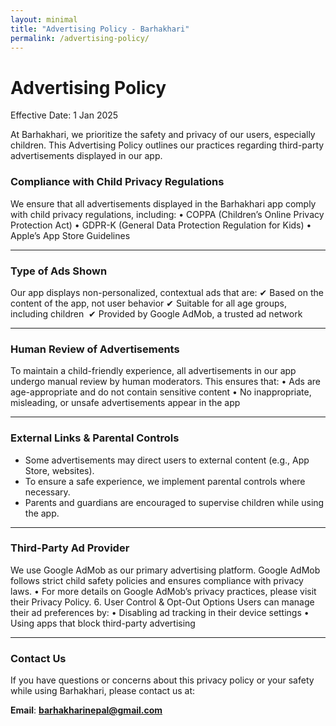 ```yaml
---
layout: minimal
title: "Advertising Policy - Barhakhari"
permalink: /advertising-policy/
---
```


<style>
  /* Hide default Jekyll page title and header */
  h1.page-title {
    display: none;
  }
  header {
    display: none;
  }
</style>

# Advertising Policy

Effective Date: 1 Jan 2025

At Barhakhari, we prioritize the safety and privacy of our users, especially children. This Advertising Policy outlines our practices regarding third-party advertisements displayed in our app.
### Compliance with Child Privacy Regulations
We ensure that all advertisements displayed in the Barhakhari app comply with child privacy regulations, including:
	•	COPPA (Children’s Online Privacy Protection Act)
	•	GDPR-K (General Data Protection Regulation for Kids)
	•	Apple’s App Store Guidelines

 ---
 
### Type of Ads Shown
Our app displays non-personalized, contextual ads that are:
	✔ Based on the content of the app, not user behavior
	✔ Suitable for all age groups, including children 
	✔ Provided by Google AdMob, a trusted ad network

---

### Human Review of Advertisements
To maintain a child-friendly experience, all advertisements in our app undergo manual review by human moderators. This ensures that:
	•	Ads are age-appropriate and do not contain sensitive content
	•	No inappropriate, misleading, or unsafe advertisements appear in the app

 ---
 
### External Links & Parental Controls
- Some advertisements may direct users to external content (e.g., App Store, websites).
- To ensure a safe experience, we implement parental controls where necessary.
- Parents and guardians are encouraged to supervise children while using the app.

 ---
 
### Third-Party Ad Provider
We use Google AdMob as our primary advertising platform. Google AdMob follows strict child safety policies and ensures compliance with privacy laws.
	•	For more details on Google AdMob’s privacy practices, please visit their Privacy Policy.
6. User Control & Opt-Out Options
Users can manage their ad preferences by:
	•	Disabling ad tracking in their device settings
	•	Using apps that block third-party advertising

 ---
 
### Contact Us

If you have questions or concerns about this privacy policy or your safety while using Barhakhari, please contact us at:

**Email**: **barhakharinepal@gmail.com**
